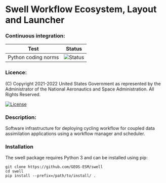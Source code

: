 # Swell Workflow Ecosystem, Layout and Launcher

### Continuous integration:

| Test      | Status  |
| --------- | --------|
| Python coding norms | ![Status](https://github.com/GEOS-ESM/swell/actions/workflows/codestyle.yml/badge.svg) |

### Licence:

(C) Copyright 2021-2022 United States Government as represented by the Administrator of the National
Aeronautics and Space Administration. All Rights Reserved.

[![License](https://img.shields.io/badge/License-Apache%202.0-blue.svg)](https://opensource.org/licenses/Apache-2.0)


### Description:

Software infrastructure for deploying cycling workflow for coupled data assimilation applications
using a workflow manager and scheduler.

### Installation

The swell package requires Python 3 and can be installed using pip:

    git clone https://github.com/GEOS-ESM/swell
    cd swell
    pip install --prefix=/path/to/install/ .
